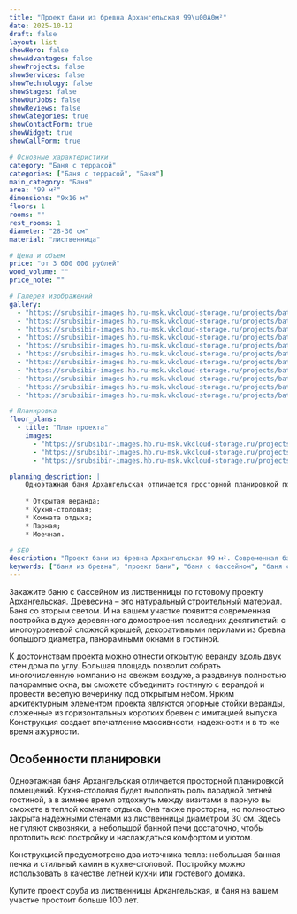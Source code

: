 ```yaml
---
title: "Проект бани из бревна Архангельская 99\u00A0м²"
date: 2025-10-12
draft: false
layout: list
showHero: false
showAdvantages: false
showProjects: false
showServices: false
showTechnology: false
showStages: false
showOurJobs: false
showReviews: false
showCategories: true
showContactForm: true
showWidget: true
showCallForm: true

# Основные характеристики
category: "Баня с террасой"
categories: ["Баня с террасой", "Баня"]
main_category: "Баня"
area: "99 м²"
dimensions: "9х16 м"
floors: 1
rooms: ""
rest_rooms: 1
diameter: "28-30 см"
material: "лиственница"

# Цена и объем
price: "от 3 600 000 рублей"
wood_volume: ""
price_note: ""

# Галерея изображений
gallery:
  - "https://srubsibir-images.hb.ru-msk.vkcloud-storage.ru/projects/baths/archangel-99/archangel-99-1.jpg"
  - "https://srubsibir-images.hb.ru-msk.vkcloud-storage.ru/projects/baths/archangel-99/archangel-99-2.jpg"
  - "https://srubsibir-images.hb.ru-msk.vkcloud-storage.ru/projects/baths/archangel-99/archangel-99-3.jpg"
  - "https://srubsibir-images.hb.ru-msk.vkcloud-storage.ru/projects/baths/archangel-99/archangel-99-4.jpg"
  - "https://srubsibir-images.hb.ru-msk.vkcloud-storage.ru/projects/baths/archangel-99/archangel-99-5.jpg"
  - "https://srubsibir-images.hb.ru-msk.vkcloud-storage.ru/projects/baths/archangel-99/archangel-99-6.jpg"
  - "https://srubsibir-images.hb.ru-msk.vkcloud-storage.ru/projects/baths/archangel-99/archangel-99-7.jpg"
  - "https://srubsibir-images.hb.ru-msk.vkcloud-storage.ru/projects/baths/archangel-99/archangel-99-8.jpg"
  - "https://srubsibir-images.hb.ru-msk.vkcloud-storage.ru/projects/baths/archangel-99/archangel-99-9.jpg"
  - "https://srubsibir-images.hb.ru-msk.vkcloud-storage.ru/projects/baths/archangel-99/archangel-99-10.jpg"
  - "https://srubsibir-images.hb.ru-msk.vkcloud-storage.ru/projects/baths/archangel-99/archangel-99-11.jpg"

# Планировка
floor_plans:
  - title: "План проекта"
    images:
      - "https://srubsibir-images.hb.ru-msk.vkcloud-storage.ru/projects/baths/archangel-99/archangel-99-9.jpg"
      - "https://srubsibir-images.hb.ru-msk.vkcloud-storage.ru/projects/baths/archangel-99/archangel-99-10.jpg"
      - "https://srubsibir-images.hb.ru-msk.vkcloud-storage.ru/projects/baths/archangel-99/archangel-99-11.jpg"

planning_description: |
    Одноэтажная баня Архангельская отличается просторной планировкой помещений.
    
    * Открытая веранда;
    * Кухня-столовая;
    * Комната отдыха;
    * Парная;
    * Моечная.

# SEO
description: "Проект бани из бревна Архангельская 99 м². Современная баня с бассейном из лиственницы со вторым светом, панорамными окнами и открытой верандой."
keywords: ["баня из бревна", "проект бани", "баня с бассейном", "баня с террасой", "сруб из лиственницы", "баня Архангельская", "баня со вторым светом"]
---
```


Закажите баню с бассейном из лиственницы по готовому проекту Архангельская. Древесина – это натуральный строительный материал. Баня со вторым светом. И на вашем участке появится современная постройка в духе деревянного домостроения последних десятилетий: с многоуровневой сложной крышей, декоративными перилами из бревна большого диаметра, панорамными окнами в гостиной.

К достоинствам проекта можно отнести открытую веранду вдоль двух стен дома по углу. Большая площадь позволит собрать многочисленную компанию на свежем воздухе, а раздвинув полностью панорамные окна, вы сможете объединить гостиную с верандой и провести веселую вечеринку под открытым небом. Ярким архитектурным элементом проекта являются опорные стойки веранды, сложенные из горизонтальных коротких бревен с имитацией выпуска. Конструкция создает впечатление массивности, надежности и в то же время ажурности.

## Особенности планировки

Одноэтажная баня Архангельская отличается просторной планировкой помещений. Кухня-столовая будет выполнять роль парадной летней гостиной, а в зимнее время отдохнуть между визитами в парную вы сможете в теплой комнате отдыха. Она также просторна, но полностью закрыта надежными стенами из лиственницы диаметром 30 см. Здесь не гуляют сквозняки, а небольшой банной печи достаточно, чтобы протопить всю постройку и наслаждаться комфортом и уютом.

Конструкцией предусмотрено два источника тепла: небольшая банная печка и стильный камин в кухне-столовой. Постройку можно использовать в качестве летней кухни или гостевого домика.

Купите проект сруба из лиственницы Архангельская, и баня на вашем участке простоит больше 100 лет.